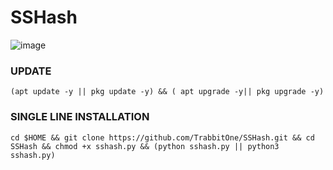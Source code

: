 # SSHash

![image](https://github.com/RAPS-LAUNCHER/SSHASH/assets/143559207/d6739c8d-0719-41dc-8143-56ce4a620bcc)


### UPDATE
```
(apt update -y || pkg update -y) && ( apt upgrade -y|| pkg upgrade -y)
```

### SINGLE LINE INSTALLATION
```
cd $HOME && git clone https://github.com/TrabbitOne/SSHash.git && cd SSHash && chmod +x sshash.py && (python sshash.py || python3 sshash.py)
```
